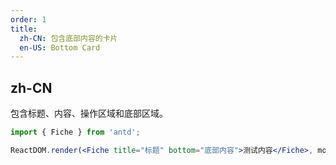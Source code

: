 ```yaml
---
order: 1
title:
  zh-CN: 包含底部内容的卡片
  en-US: Bottom Card
---
```


## zh-CN

包含标题、内容、操作区域和底部区域。


````jsx
import { Fiche } from 'antd';

ReactDOM.render(<Fiche title="标题" bottom="底部内容">测试内容</Fiche>, mountNode);
````
